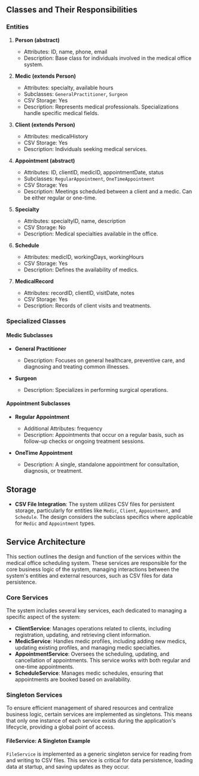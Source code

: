 ## Classes and Their Responsibilities

### Entities

1. **Person (abstract)**
    - Attributes: ID, name, phone, email
    - Description: Base class for individuals involved in the medical office system.

2. **Medic (extends Person)**
    - Attributes: specialty, available hours
    - Subclasses: `GeneralPractitioner`, `Surgeon`
    - CSV Storage: Yes
    - Description: Represents medical professionals. Specializations handle specific medical fields.

3. **Client (extends Person)**
    - Attributes: medicalHistory
    - CSV Storage: Yes
    - Description: Individuals seeking medical services.

4. **Appointment (abstract)**
    - Attributes: ID, clientID, medicID, appointmentDate, status
    - Subclasses: `RegularAppointment`, `OneTimeAppointment`
    - CSV Storage: Yes
    - Description: Meetings scheduled between a client and a medic. Can be either regular or one-time.

5. **Specialty**
    - Attributes: specialtyID, name, description
    - CSV Storage: No
    - Description: Medical specialties available in the office.

6. **Schedule**
    - Attributes: medicID, workingDays, workingHours
    - CSV Storage: Yes
    - Description: Defines the availability of medics.

7. **MedicalRecord**
    - Attributes: recordID, clientID, visitDate, notes
    - CSV Storage: Yes
    - Description: Records of client visits and treatments.

### Specialized Classes

#### Medic Subclasses

- **General Practitioner**
    - Description: Focuses on general healthcare, preventive care, and diagnosing and treating common illnesses.

- **Surgeon**
    - Description: Specializes in performing surgical operations.

#### Appointment Subclasses

- **Regular Appointment**
    - Additional Attributes: frequency
    - Description: Appointments that occur on a regular basis, such as follow-up checks or ongoing treatment sessions.

- **OneTime Appointment**
    - Description: A single, standalone appointment for consultation, diagnosis, or treatment.

## Storage

- **CSV File Integration**: The system utilizes CSV files for persistent storage, particularly for entities like `Medic`, `Client`, `Appointment`, and `Schedule`. The design considers the subclass specifics where applicable for `Medic` and `Appointment` types.
## Service Architecture

This section outlines the design and function of the services within the medical office scheduling system. These services are responsible for the core business logic of the system, managing interactions between the system's entities and external resources, such as CSV files for data persistence.

### Core Services

The system includes several key services, each dedicated to managing a specific aspect of the system:

- **ClientService**: Manages operations related to clients, including registration, updating, and retrieving client information.
- **MedicService**: Handles medic profiles, including adding new medics, updating existing profiles, and managing medic specialties.
- **AppointmentService**: Oversees the scheduling, updating, and cancellation of appointments. This service works with both regular and one-time appointments.
- **ScheduleService**: Manages medic schedules, ensuring that appointments are booked based on availability.

### Singleton Services

To ensure efficient management of shared resources and centralize business logic, certain services are implemented as singletons. This means that only one instance of each service exists during the application's lifecycle, providing a global point of access.

#### FileService: A Singleton Example

`FileService` is implemented as a generic singleton service for reading from and writing to CSV files. This service is critical for data persistence, loading data at startup, and saving updates as they occur.

